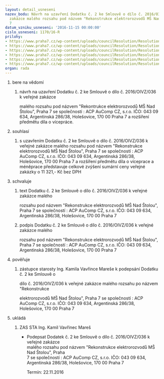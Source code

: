 ```yaml
---
layout: detail_usneseni
nazev_bodu: Návrh na uzavření Dodatku č. 2 ke Smlouvě o dílo č. 2016/OIVZ/036 k veřejné
  zakázce malého rozsahu pod názvem "Rekonstrukce elektrorozvodů MŠ Nad Štolou", Praha
  7
datum_vzniku_usneseni: '2016-11-15 00:00:00'
cislo_usneseni: 1170/16-R
prilohy:
- https://www.praha7.cz/wp-content/uploads/councilResolution/Resolutions/27609/export/1Duvodova_zprava~134450.doc
- https://www.praha7.cz/wp-content/uploads/councilResolution/Resolutions/27609/export/Dodatekc21upravyTDS071116~134449.doc
- https://www.praha7.cz/wp-content/uploads/councilResolution/Resolutions/27609/export/SoupisvicepraciamenepraciodsouhlasenyTDS~134448.pdf
- https://www.praha7.cz/wp-content/uploads/councilResolution/Resolutions/27609/export/Zapiszprejimacihorizeni~134447.pdf
- https://www.praha7.cz/wp-content/uploads/councilResolution/Resolutions/27609/export/VypiszORzedne2112016~134446.pdf
- https://www.praha7.cz/wp-content/uploads/councilResolution/Resolutions/27609/export/export~297315.pdf
organ: rada
---
```

<OL class=urzList_view id=urzList>
<LI class=urzClass1><SPAN name="1">bere na vědomí</SPAN> 
<OL class=urzOlClass>
<LI class=urzClass2 style="TEXT-ALIGN: left"><SPAN>
<P>návrh na uzavření Dodatku č.&nbsp;2 ke Smlouvě o dílo č. 2016/OIVZ/036 k veřejné zakázce</P>
<P>malého rozsahu pod názvem "Rekontrukce elektrorozvodů MŠ Nad Štolou", Praha 7 se společností : ACP AuComp CZ, s.r.o. IČO: 043 09 634, Argentinská 286/38, Holešovice, 170 00 Praha 7 a rozšíření předmětu díla o vícepráce.</P></SPAN></LI></OL></LI>
<LI class=urzClass1><SPAN name="26">souhlasí</SPAN> 
<OL class=urzOlClass>
<LI class=urzClass2 style="TEXT-ALIGN: left"><SPAN>
<P>s uzavřením Dodatku č.&nbsp;2 ke Smlouvě o dílo č. 2016/OIVZ/036 k veřejné zakázce malého rozsahu pod názvem "Rekonstrukce elektrorozvodů MŠ Nad Štolou", Praha 7 se společností : ACP AuComp CZ, s.r.o. IČO: 043 09 634, Argentinská 286/38, Holešovice, 170 00 Praha 7 a rozšíření předmětu díla o víceprace a méněprace představuje celkové zvýšení sumární ceny veřejné zakázky o 11 321,- Kč bez DPH</P></SPAN></LI></OL></LI>
<LI class=urzClass1><SPAN name="24">schvaluje</SPAN> 
<OL class=urzOlClass>
<LI class=urzClass2 style="TEXT-ALIGN: left"><SPAN>
<P>text&nbsp;Dodatku č.&nbsp;2 ke Smlouvě o dílo č. 2016/OIVZ/036 k veřejné zakázce malého</P>
<P>rozsahu pod názvem "Rekonstrukce elektrorozvodů MŠ Nad Štolou", Praha 7 se společností : ACP AuComp CZ, s.r.o. IČO: 043 09 634, Argentinská 286/38, Holešovice, 170 00 Praha 7</P></SPAN></LI>
<LI class=urzClass2 style="TEXT-ALIGN: left"><SPAN>
<P>podpis&nbsp;Dodatku č. 2 ke Smlouvě o dílo č. 2016/OIVZ/036 k veřejné zakázce malého</P>
<P>rozsahu pod názvem "Rekonstrukce elektrorozvodů MŠ Nad Štolou", Praha 7 se společností : ACP AuComp CZ, s.r.o. IČO: 043 09 634, Argentinská 286/38, Holešovice, 170 00 Praha 7</P></SPAN></LI></OL></LI>
<LI class=urzClass1><SPAN name="16">pověřuje</SPAN> 
<OL class=urzOlClass>
<LI class=urzClass2 style="TEXT-ALIGN: left"><SPAN>
<P>zástupce starosty Ing. Kamila Vavřince Mareše k podepsání Dodatku č.&nbsp;2 ke Smlouvě o</P>
<P>dílo č. 2016/OIVZ/036 k veřejné zakázce malého rozsahu po názvem "Rekonstrukce</P>
<P>elektrorozvodů MŠ Nad Štolou", Praha 7 se společností : ACP AuComp CZ, s.r.o. IČO: 043 09 634, Argentinská 286/38, Holešovice, 170 00 Praha 7</P></SPAN></LI></OL></LI>
<LI class=urzClass1 id=urzUkoly><SPAN name="1">ukládá</SPAN>
<OL class=urzOlClass>
<LI class=urzClass2><SPAN>
<P>ZAS STA Ing. Kamil Vavřinec Mareš</P></SPAN>
<UL class=urzUlClass>
<LI class=urzClass3><SPAN>
<P>Podepsat Dodatek č. 2 ke Smlouvě o dílo č. 2016/OIVZ/036 k veřejné zakázce<BR>malého rozsahu pod názvem "Rekonstrukce elektrorozvodů MŠ Nad Štolou", Praha<BR>7 se společností : ACP AuComp CZ, s.r.o. IČO: 043 09 634, Argentinská 286/38, Holešovice, 170 00 Praha 7</P></SPAN><SPAN class=urzUkolTermin>Termín:&nbsp;22.11.2016</SPAN></LI></UL></LI></OL></LI></OL>